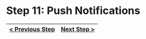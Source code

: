 # Step 11: Push Notifications


[{]: <helper> (navStep)

| [< Previous Step](step10.md) | [Next Step >](step12.md) |
|:--------------------------------|--------------------------------:|

[}]: #
